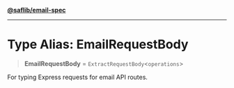 [**@saflib/email-spec**](../index.md)

***

# Type Alias: EmailRequestBody

> **EmailRequestBody** = `ExtractRequestBody`\<`operations`\>

For typing Express requests for email API routes.
